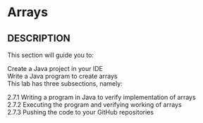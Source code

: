 # Arrays
## DESCRIPTION

This section will guide you to:

Create a Java project in your IDE\
Write a Java program to create arrays\
This lab has three subsections, namely:

2.7.1 Writing a program in Java to verify implementation of arrays\
2.7.2 Executing the program and verifying working of arrays\
2.7.3 Pushing the code to your GitHub repositories
